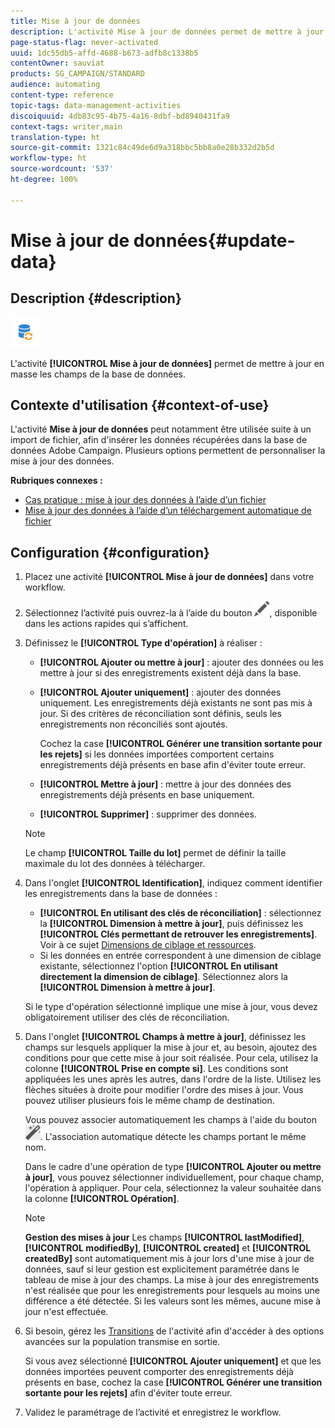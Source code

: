 ```yaml
---
title: Mise à jour de données
description: L'activité Mise à jour de données permet de mettre à jour en masse les champs de la base de données.
page-status-flag: never-activated
uuid: 1dc55db5-affd-4688-b673-adfb8c1338b5
contentOwner: sauviat
products: SG_CAMPAIGN/STANDARD
audience: automating
content-type: reference
topic-tags: data-management-activities
discoiquuid: 4db83c95-4b75-4a16-8dbf-bd8940431fa9
context-tags: writer,main
translation-type: ht
source-git-commit: 1321c84c49de6d9a318bbc5bb8a0e28b332d2b5d
workflow-type: ht
source-wordcount: '537'
ht-degree: 100%

---
```



# Mise à jour de données{#update-data}

## Description {#description}

![](assets/data_update.png)

L&#39;activité **[!UICONTROL Mise à jour de données]** permet de mettre à jour en masse les champs de la base de données.

## Contexte d&#39;utilisation {#context-of-use}

L&#39;activité **Mise à jour de données** peut notamment être utilisée suite à un import de fichier, afin d&#39;insérer les données récupérées dans la base de données Adobe Campaign. Plusieurs options permettent de personnaliser la mise à jour des données.

**Rubriques connexes :**

* [Cas pratique : mise à jour des données à l’aide d’un fichier](../../automating/using/update-database-file.md)
* [Mise à jour des données à l’aide d’un téléchargement automatique de fichier](../../automating/using/update-data-automatic-download.md)

## Configuration {#configuration}

1. Placez une activité **[!UICONTROL Mise à jour de données]** dans votre workflow.
1. Sélectionnez l’activité puis ouvrez-la à l’aide du bouton ![](assets/edit_darkgrey-24px.png), disponible dans les actions rapides qui s’affichent.
1. Définissez le **[!UICONTROL Type d&#39;opération]** à réaliser :

   * **[!UICONTROL Ajouter ou mettre à jour]** : ajouter des données ou les mettre à jour si des enregistrements existent déjà dans la base.
   * **[!UICONTROL Ajouter uniquement]** : ajouter des données uniquement. Les enregistrements déjà existants ne sont pas mis à jour. Si des critères de réconciliation sont définis, seuls les enregistrements non réconciliés sont ajoutés.

      Cochez la case **[!UICONTROL Générer une transition sortante pour les rejets]** si les données importées comportent certains enregistrements déjà présents en base afin d&#39;éviter toute erreur.

   * **[!UICONTROL Mettre à jour]** : mettre à jour des données des enregistrements déjà présents en base uniquement.
   * **[!UICONTROL Supprimer]** : supprimer des données.

   >[!NOTE]
   >
   >Le champ **[!UICONTROL Taille du lot]** permet de définir la taille maximale du lot des données à télécharger.

1. Dans l&#39;onglet **[!UICONTROL Identification]**, indiquez comment identifier les enregistrements dans la base de données :

   * **[!UICONTROL En utilisant des clés de réconciliation]** : sélectionnez la **[!UICONTROL Dimension à mettre à jour]**, puis définissez les **[!UICONTROL Clés permettant de retrouver les enregistrements]**. Voir à ce sujet [Dimensions de ciblage et ressources](../../automating/using/query.md#targeting-dimensions-and-resources).
   * Si les données en entrée correspondent à une dimension de ciblage existante, sélectionnez l&#39;option **[!UICONTROL En utilisant directement la dimension de ciblage]**. Sélectionnez alors la **[!UICONTROL Dimension à mettre à jour]**.

   Si le type d&#39;opération sélectionné implique une mise à jour, vous devez obligatoirement utiliser des clés de réconciliation.

1. Dans l&#39;onglet **[!UICONTROL Champs à mettre à jour]**, définissez les champs sur lesquels appliquer la mise à jour et, au besoin, ajoutez des conditions pour que cette mise à jour soit réalisée. Pour cela, utilisez la colonne **[!UICONTROL Prise en compte si]**. Les conditions sont appliquées les unes après les autres, dans l&#39;ordre de la liste. Utilisez les flèches situées à droite pour modifier l&#39;ordre des mises à jour. Vous pouvez utiliser plusieurs fois le même champ de destination.

   Vous pouvez associer automatiquement les champs à l&#39;aide du bouton ![](assets/wkf_magic_wand-24px.png). L&#39;association automatique détecte les champs portant le même nom.

   Dans le cadre d&#39;une opération de type **[!UICONTROL Ajouter ou mettre à jour]**, vous pouvez sélectionner individuellement, pour chaque champ, l&#39;opération à appliquer. Pour cela, sélectionnez la valeur souhaitée dans la colonne **[!UICONTROL Opération]**.

   >[!NOTE]
   >
   >**Gestion des mises à jour** Les champs **[!UICONTROL lastModified]**, **[!UICONTROL modifiedBy]**, **[!UICONTROL created]** et **[!UICONTROL createdBy]** sont automatiquement mis à jour lors d&#39;une mise à jour de données, sauf si leur gestion est explicitement paramétrée dans le tableau de mise à jour des champs. La mise à jour des enregistrements n&#39;est réalisée que pour les enregistrements pour lesquels au moins une différence a été détectée. Si les valeurs sont les mêmes, aucune mise à jour n&#39;est effectuée.

1. Si besoin, gérez les [Transitions](../../automating/using/activity-properties.md) de l&#39;activité afin d&#39;accéder à des options avancées sur la population transmise en sortie.

   Si vous avez sélectionné **[!UICONTROL Ajouter uniquement]** et que les données importées peuvent comporter des enregistrements déjà présents en base, cochez la case **[!UICONTROL Générer une transition sortante pour les rejets]** afin d&#39;éviter toute erreur.

1. Validez le paramétrage de l’activité et enregistrez le workflow.
